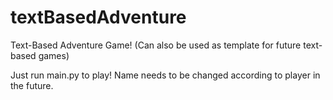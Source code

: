 # textBasedAdventure
Text-Based Adventure Game! (Can also be used as template for future text-based games)

Just run main.py to play! Name needs to be changed according to player in the future.
